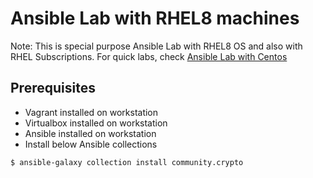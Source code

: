 # Ansible Lab with RHEL8 machines

Note: This is special purpose Ansible Lab with RHEL8 OS and also with RHEL Subscriptions. For quick labs, check [Ansible Lab with Centos](../virtulabox-ansible-lab)

## Prerequisites

- Vagrant installed on workstation
- Virtualbox installed on workstation
- Ansible installed on workstation
- Install below Ansible collections

```shell
$ ansible-galaxy collection install community.crypto
```